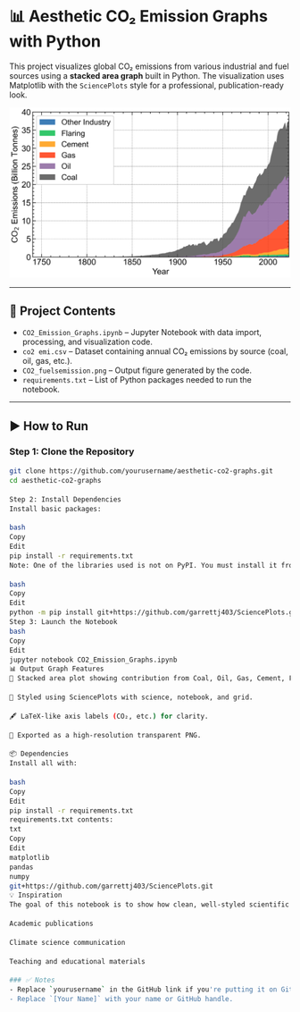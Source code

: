 
# 📊 Aesthetic CO₂ Emission Graphs with Python

This project visualizes global CO₂ emissions from various industrial and fuel sources using a **stacked area graph** built in Python. The visualization uses Matplotlib with the `SciencePlots` style for a professional, publication-ready look.

![CO₂ Emissions](CO2_fuelsemission.png)

---

## 📁 Project Contents

- `CO2_Emission_Graphs.ipynb` – Jupyter Notebook with data import, processing, and visualization code.
- `co2 emi.csv` – Dataset containing annual CO₂ emissions by source (coal, oil, gas, etc.).
- `CO2_fuelsemission.png` – Output figure generated by the code.
- `requirements.txt` – List of Python packages needed to run the notebook.

---

## ▶️ How to Run

### Step 1: Clone the Repository
```bash
git clone https://github.com/yourusername/aesthetic-co2-graphs.git
cd aesthetic-co2-graphs

Step 2: Install Dependencies
Install basic packages:

bash
Copy
Edit
pip install -r requirements.txt
Note: One of the libraries used is not on PyPI. You must install it from GitHub:

bash
Copy
Edit
python -m pip install git+https://github.com/garrettj403/SciencePlots.git
Step 3: Launch the Notebook
bash
Copy
Edit
jupyter notebook CO2_Emission_Graphs.ipynb
📊 Output Graph Features
📌 Stacked area plot showing contribution from Coal, Oil, Gas, Cement, Flaring, and Other Industries.

🎨 Styled using SciencePlots with science, notebook, and grid.

🖋️ LaTeX-like axis labels (CO₂, etc.) for clarity.

📁 Exported as a high-resolution transparent PNG.

📦 Dependencies
Install all with:

bash
Copy
Edit
pip install -r requirements.txt
requirements.txt contents:
txt
Copy
Edit
matplotlib
pandas
numpy
git+https://github.com/garrettj403/SciencePlots.git
💡 Inspiration
The goal of this notebook is to show how clean, well-styled scientific figures can be easily generated using Python. This is especially useful for:

Academic publications

Climate science communication

Teaching and educational materials

### ✅ Notes
- Replace `yourusername` in the GitHub link if you're putting it on GitHub.
- Replace `[Your Name]` with your name or GitHub handle.

